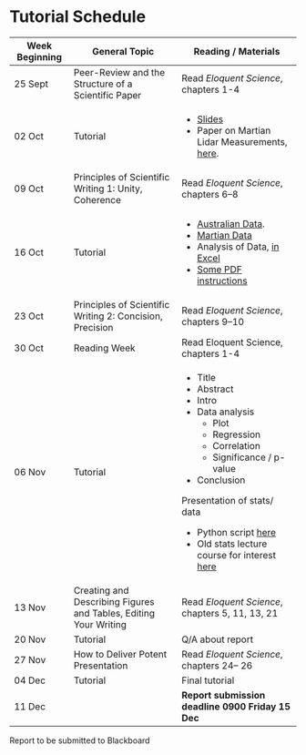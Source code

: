 # Tutorial Schedule
| Week Beginning      | General Topic 	| Reading / Materials|
| ----------- | ----------- | ----------- |
| 25 Sept   | Peer-Review and the Structure of a Scientific Paper     | Read *Eloquent Science*, chapters 1-4 | 
| 02 Oct    | Tutorial     | <ul><li> [Slides](material/lecture.ppt) <li> Paper on Martian Lidar Measurements, [here](https://pdf.sciencedirectassets.com/271836/1-s2.0-S0032063311X00089/1-s2.0-S0032063310000772/main.pdf?X-Amz-Security-Token=IQoJb3JpZ2luX2VjEMv%2F%2F%2F%2F%2F%2F%2F%2F%2F%2FwEaCXVzLWVhc3QtMSJGMEQCIALHs8OKsMVA4Tfe3%2FWtHjKcA2AJXKnHJU2w0fFf5pVSAiB8mOu92IezCltxYugl%2B6e%2BxDO9Wvrros6lzP7Ckg4B%2FCq8BQjU%2F%2F%2F%2F%2F%2F%2F%2F%2F%2F8BEAUaDDA1OTAwMzU0Njg2NSIMgLq6vp0LuAPi9dCAKpAFdMRyFOeXr3pcEyNKdlyZxPLkjS5TZyXTAaZ5P%2F0beyS4OQCjO%2BwL8wsAKoNgvdc5av%2BnPW8ZhkNpi7jBUo2jtjdqR3PGx9s%2BR7qgZLphEgpdtDzeLNCWMC%2BD687jYIeDzL1DVO%2BVtgc8MXWLnRpCIcm9DB8iqBIUnNZjXCShZxt7RjwAAzBmhiKMrsSt7%2BhI%2FeJk3fkmryvDR388ytgzn7s5%2FMvCClQM6%2BIj7659xAXMoooJjMZJfjOlhkikP6JXVVjMVgcLlW2oI%2BFrl7gxNhJ%2FsPxnr5u%2F%2B%2BPqM6u5GGvgPuLS%2FjtPXh7fyj4oVDFtNEktRH6LtCCtd22MJoEFME4iGEK9mC7%2FtJzpjbsA5UX2wYvIicz7XuywVpMu%2FHsCQLbRsk5G1MX6%2B5Xg4cFumvYMiNHmS%2BHdDOrTchEX32c2zwOQqsNLgdwNczPX2snJOOmsY967sTBmn2Biql6V2QUeMAe74SVtC6b7xcTzh1VUWRUn4qOZWg%2Bs40lTYQZwCeYTcrVW9xEN4Ajm6YRsSmEo8MPy4uXdojbre%2BFt1bVqrZNP5O%2BIk4undSpmiR7n3qZD7iWsZEsuHZfrOGQpQb6X8gN9%2BRWNVE4FlqIHd6dZLPUIxYRqnySEzH7eZFqRUA%2BbBssBPdboeLAoXeOg2x4TilvLe%2Fo7wyL8o5lugJghnuM4kZQiB7PEfHwvxnYlMZLnFR1xyKcImDrZLFXyIIqHVIYMAoJeEfm7QltDCq%2FBWsrXb8kLdXSyrb1AsFYZZVUGNseH%2F7ejCDRo%2FE3NKfXtFxILoEjT%2BW1E1SyqeakePPg9MoFCm97jK4exVQMH%2BnlWyqh064BaNLQOEHcbsPaPhE0jAeoe%2BMptUhLzjL4wpdSUqQY6sgHYghndL4Mn3V%2BkSmvznv6D0DPyF5AFnGcC%2Bt47SJYxCKBQg%2BYGZg%2BLL2E78NkUfRv7ZzJ0gQ7zZsYmk6084mRPpwul6bO8LkgUyNggmoupH1PwupXN6rQyL3olmzuKKQfOyuKag1GRtZn7i09UqkK7mV3g%2BBlGB6s5EpCcUue5wKs7FqAm7hGMGD8TYAXcEtJ5gzO4YtV3C0JUENIKci1lgv1VBT7E%2BdsqeRZ9pyDuhHhs&X-Amz-Algorithm=AWS4-HMAC-SHA256&X-Amz-Date=20231010T114033Z&X-Amz-SignedHeaders=host&X-Amz-Expires=300&X-Amz-Credential=ASIAQ3PHCVTY5GGRFLXH%2F20231010%2Fus-east-1%2Fs3%2Faws4_request&X-Amz-Signature=b28a4d1ca1906d6b8dd3c49c06cf71c6fb0a90658c8ce2cdd6c04e733354c875&hash=e6c5580215a0b58d9e588fd9317a8aa711976e5ee9ab58ca6526cba8c7fcc51c&host=68042c943591013ac2b2430a89b270f6af2c76d8dfd086a07176afe7c76c2c61&pii=S0032063310000772&tid=spdf-82c67214-3779-40dd-898c-15b219da5b74&sid=6b65be603ffbc04aa21969a685266f210dc3gxrqb&type=client&tsoh=d3d3LnNjaWVuY2VkaXJlY3QuY29t&ua=03075a5050015c5503&rr=813e96d41e9e23fb&cc=gb).  </ul>| 
| 09 Oct    | Principles of Scientific Writing 1: Unity, Coherence     | Read *Eloquent Science*, chapters 6–8 | 
| 16 Oct    | Tutorial     | <ul> <li> [Australian Data](data/AustralianCirrusClouds.csv). <li> [Martian Data](data/martian_clouds.csv)  <li> Analysis of Data, [in Excel](https://www.youtube.com/watch?v=yOPGm7E-iJ4) <li> [Some PDF instructions](material/practical07.pdf) </ul>| 
| 23 Oct    | Principles of Scientific Writing 2: Concision, Precision | Read *Eloquent Science*, chapters 9–10 | 
| 30 Oct    | Reading Week   | Read Eloquent Science, chapters 1-4 | 
| 06 Nov   | Tutorial  | <ul><li>Title<li> Abstract<li> Intro<li> Data analysis <ul> <li>Plot <li> Regression<li> Correlation <li> Significance / p-value </ul> <li> Conclusion </ul> Presentation of stats/ data <ul> <li> Python script [here](python/read_and_plot.py) <li> Old stats lecture course for interest [here](https://personalpages.manchester.ac.uk/staff/paul.connolly/teaching/eart20170/eart20170_paul.html)| 
| 13 Nov    | Creating and Describing Figures and Tables, Editing Your Writing  | Read *Eloquent Science*, chapters 5, 11, 13, 21 | 
| 20 Nov    | Tutorial   | Q/A about report | 
| 27 Nov    | How to Deliver Potent Presentation                    | Read *Eloquent Science*, chapters 24– 26 | 
| 04 Dec    | Tutorial   | Final tutorial | 
| 11 Dec    |    | **Report submission deadline 0900 Friday 15 Dec** | 

Report to be submitted to Blackboard